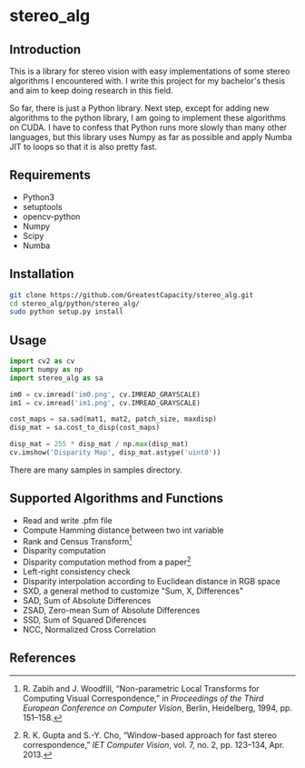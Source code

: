 # stereo_alg
## Introduction

This is a library for stereo vision with easy implementations of some stereo algorithms I encountered with. I write this project for my bachelor's thesis and aim to keep doing research in this field.

So far, there is just a Python library. Next step, except for adding new algorithms to the python library, I am going to implement these algorithms on CUDA. I have to confess that Python runs more slowly than many other languages, but this library uses Numpy as far as possible and apply Numba JIT to loops so that it is also pretty fast.

## Requirements

- Python3
- setuptools
- opencv-python
- Numpy
- Scipy
- Numba

## Installation

```bash
git clone https://github.com/GreatestCapacity/stereo_alg.git
cd stereo_alg/python/stereo_alg/
sudo python setup.py install
```

## Usage

```python
import cv2 as cv
import numpy as np
import stereo_alg as sa

im0 = cv.imread('im0.png', cv.IMREAD_GRAYSCALE)
im1 = cv.imread('im1.png', cv.IMREAD_GRAYSCALE)

cost_maps = sa.sad(mat1, mat2, patch_size, maxdisp)
disp_mat = sa.cost_to_disp(cost_maps)

disp_mat = 255 * disp_mat / np.max(disp_mat)
cv.imshow('Disparity Map', disp_mat.astype('uint8'))
```

There are many samples in samples directory.

## Supported Algorithms and Functions

- Read and write .pfm file
- Compute Hamming distance between two int variable
- Rank and Census Transform[^1]
- Disparity computation
- Disparity computation method from a paper[^2]
- Left-right consistency check
- Disparity interpolation according to Euclidean distance in RGB space
- SXD, a general method to customize "Sum, X, Differences"
- SAD, Sum of Absolute Differences
- ZSAD, Zero-mean Sum of Absolute Differences
- SSD, Sum of Squared Diferences
- NCC, Normalized Cross Correlation

## References

[^1]:R. Zabih and J. Woodfill, “Non-parametric Local Transforms for Computing Visual Correspondence,” in *Proceedings of the Third European Conference on Computer Vision*, Berlin, Heidelberg, 1994, pp. 151–158.
[^2]:R. K. Gupta and S.-Y. Cho, “Window-based approach for fast stereo correspondence,” *IET Computer Vision*, vol. 7, no. 2, pp. 123–134, Apr. 2013.

